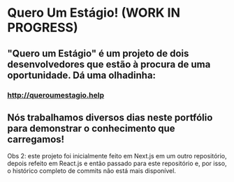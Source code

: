 # Quero Um Estágio! (WORK IN PROGRESS)
## "Quero um Estágio" é um projeto de dois desenvolvedores que estão à procura de uma oportunidade. Dá uma olhadinha:
### http://queroumestagio.help
## Nós trabalhamos diversos dias neste portfólio para demonstrar o conhecimento que carregamos!

Obs 2: este projeto foi inicialmente feito em Next.js em um outro repositório, depois refeito em React.js e então passado para este repositório e, por isso, o histórico completo de commits não está mais disponível.